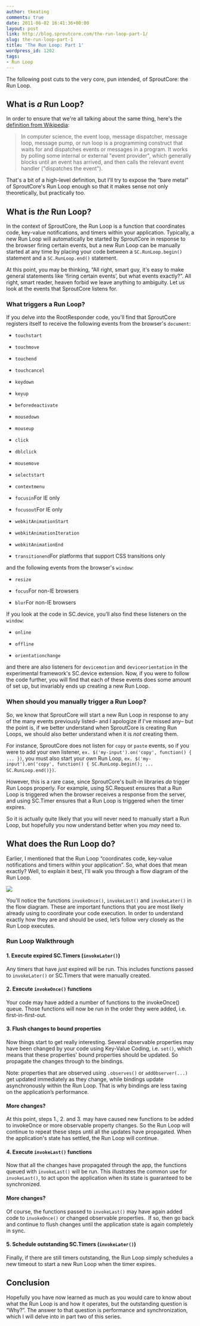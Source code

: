 ```yaml
---
author: tkeating
comments: true
date: 2011-06-02 16:41:36+00:00
layout: post
link: http://blog.sproutcore.com/the-run-loop-part-1/
slug: the-run-loop-part-1
title: 'The Run Loop: Part 1'
wordpress_id: 1202
tags:
- Run Loop
---
```


The following post cuts to the very core, pun intended, of SproutCore: the Run Loop.


## What is _a_ Run Loop?


In order to ensure that we're all talking about the same thing, here's the [definition from Wikipedia](http://en.wikipedia.org/wiki/Event_loop):


<blockquote>In computer science, the event loop, message dispatcher, message loop, message pump, or run loop is a programming construct that waits for and dispatches events or messages in a program. It works by polling some internal or external "event provider", which generally blocks until an event has arrived, and then calls the relevant event handler ("dispatches the event").</blockquote>


That's a bit of a high-level definition, but I'll try to expose the “bare metal” of SproutCore's Run Loop enough so that it makes sense not only theoretically, but practically too.


## What is _the_ Run Loop?


In the context of SproutCore, the Run Loop is a function that coordinates code, key-value notifications, and timers within your application.  Typically, a new Run Loop will automatically be started by SproutCore in response to the browser firing certain events, but a new Run Loop can be manually started at any time by placing your code between a `SC.RunLoop.begin()` statement and a `SC.RunLoop.end()` statement.

At this point, you may be thinking, “All right, smart guy, it's easy to make general statements like ‘firing certain events’, but what events exactly?”.  All right, smart reader, heaven forbid we leave anything to ambiguity. Let us look at the events that SproutCore listens for.
<!-- more -->


### What triggers a Run Loop?


If you delve into the RootResponder code, you'll find that SproutCore registers itself to receive the following events from the browser's `document`:



	
  * `touchstart`

	
  * `touchmove`

	
  * `touchend`

	
  * `touchcancel`

	
  * `keydown`

	
  * `keyup`

	
  * `beforedeactivate`

	
  * `mousedown`

	
  * `mouseup`

	
  * `click`

	
  * `dblclick`

	
  * `mousemove`

	
  * `selectstart`

	
  * `contextmenu`

	
  * `focusin`For IE only

	
  * `focusout`For IE only

	
  * `webkitAnimationStart`

	
  * `webkitAnimationIteration`

	
  * `webkitAnimationEnd`

	
  * `transitionend`For platforms that support CSS transitions only


and the following events from the browser's `window`:

	
  * `resize`

	
  * `focus`For non-IE browsers

	
  * `blur`For non-IE browsers


If you look at the code in SC.device, you’ll also find these listeners on the `window`:

	
  * `online`

	
  * `offline`

	
  * `orientationchange`


and there are also listeners for `devicemotion` and `deviceorientation` in the experimental framework's SC.device extension.  Now, if you were to follow the code further, you will find that each of these events does some amount of set up, but invariably ends up creating a new Run Loop.


### When should you manually trigger a Run Loop?


So, we know that SproutCore will start a new Run Loop in response to any of the many events previously listed– and I apologize if I've missed any– but the point is, if we better understand when SproutCore is creating Run Loops, we should also better understand when it is _not_ creating them.

For instance, SproutCore does not listen for `copy` or `paste` events, so if you were to add your own listener, ``ex. $('my-input').on('copy', function() { ... })``, you must also start your own Run Loop, ``ex. $('my-input').on('copy', function() { SC.RunLoop.begin(); ...  SC.RunLoop.end()})``.

However, this is a rare case, since SproutCore's built-in libraries _do_ trigger Run Loops properly.  For example, using SC.Request ensures that a Run Loop is triggered when the browser receives a response from the server, and using SC.Timer ensures that a Run Loop is triggered when the timer expires.

So it is actually quite likely that you will never need to manually start a Run Loop, but hopefully you now understand better when you _may_ need to.


## What does the Run Loop do?


Earlier, I mentioned that the Run Loop “coordinates code, key-value notifications and timers within your application”.  So, what does that mean exactly?  Well, to explain it best, I'll walk you through a flow diagram of the Run Loop.

[![](http://blog.sproutcore.com/wp-content/uploads/2011/06/run_loop_flow_diagram.jpg)](http://blog.sproutcore.com/wp-content/uploads/2011/06/run_loop_flow_diagram.jpg)

You'll notice the functions `invokeOnce()`, `invokeLast()` and `invokeLater()` in the flow diagram.  These are important functions that you are most likely already using to coordinate your code execution. In order to understand exactly how they are and should be used, let’s follow very closely as the Run Loop executes.


### Run Loop Walkthrough




#### 1. Execute expired SC.Timers (`invokeLater()`)


Any timers that have _just_ expired will be run.  This includes functions passed to `invokeLater()` or SC.Timers that were manually created.


#### 2. Execute `invokeOnce()` functions


Your code may have added a number of functions to the invokeOnce() queue.  Those functions will now be run in the order they were added, i.e. first-in-first-out.


#### 3. Flush changes to bound properties


Now things start to get really interesting. Several observable properties may have been changed by your code using Key-Value Coding, i.e. `set()`, which means that these properties' bound properties should be updated. So propagate the changes through to the bindings.

Note: properties that are observed using `.observes()` or `addObserver(...)` get updated immediately as they change, while bindings update asynchronously within the Run Loop.  That is why bindings are less taxing on the application’s performance.


#### More changes?


At this point, steps 1., 2. and 3. may have caused new functions to be added to invokeOnce or more observable property changes.  So the Run Loop will continue to repeat these steps until all the updates have propagated.  When the application's state has settled, the Run Loop will continue.


#### 4. Execute `invokeLast()` functions


Now that all the changes have propagated through the app, the functions queued with `invokeLast()` will be run.  This illustrates the common use for `invokeLast()`, to act upon the application when its state is guaranteed to be synchronized.


#### More changes?


Of course, the functions passed to `invokeLast()` may have again added code to `invokeOnce()` or changed observable properties.  If so, then go back and continue to flush changes until the application state is again completely in sync.


#### 5. Schedule outstanding SC.Timers (`invokeLater()`)


Finally, if there are still timers outstanding, the Run Loop simply schedules a new timeout to start a new Run Loop when the timer expires.


## Conclusion


Hopefully you have now learned as much as you would care to know about what the Run Loop is and how it operates, but the outstanding question is “Why?”.  The answer to that question is performance and synchronization, which I will delve into in part two of this series.
